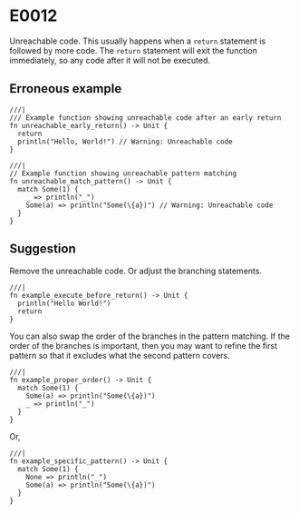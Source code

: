 # E0012

Unreachable code. This usually happens when a `return` statement is followed by
more code. The `return` statement will exit the function immediately, so any
code after it will not be executed.

## Erroneous example

```moonbit
///|
/// Example function showing unreachable code after an early return
fn unreachable_early_return() -> Unit {
  return
  println("Hello, World!") // Warning: Unreachable code
}
```

```moonbit
///|
// Example function showing unreachable pattern matching
fn unreachable_match_pattern() -> Unit {
  match Some(1) {
    _ => println("_")
    Some(a) => println("Some(\{a})") // Warning: Unreachable code
  }
}
```

## Suggestion

Remove the unreachable code. Or adjust the branching statements.

```moonbit
///|
fn example_execute_before_return() -> Unit {
  println("Hello World!")
  return
}
```

You can also swap the order of the branches in the pattern matching. If the
order of the branches is important, then you may want to refine the first
pattern so that it excludes what the second pattern covers.

```moonbit
///|
fn example_proper_order() -> Unit {
  match Some(1) {
    Some(a) => println("Some(\{a})")
    _ => println("_")
  }
}
```

Or,

```moonbit
///|
fn example_specific_pattern() -> Unit {
  match Some(1) {
    None => println("_")
    Some(a) => println("Some(\{a})")
  }
}
```
